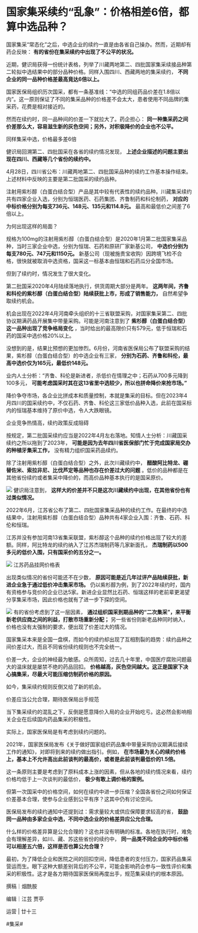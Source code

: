 # 国家集采续约“乱象”：价格相差6倍，都算中选品种？

国家集采“常态化”之后，中选企业的续约一直是由各省自己操办。然而，近期却有药企反映： **有的省份在集采续约中出现了不公平的状况。**

近期，健识局获得一份统计表格，列举了川藏两地第二、四批国家集采续接品种第二轮拟中选结果中的部分品种价格。同样入围四川、西藏两地的集采续约，
**不同企业的同一品种价格差最高竟达6倍以上。**

国家医保局组织历次国采，都有一条基准线：“中选的同组药品价差在1.8倍以内”。这一原则保证了不同的集采品种的价格差不会太大，患者使用不同品牌的集采药，花费是相对接近的。

然而在续约时，同一品种间的价差一下就拉大了。药企担心： **同一种集采药之间价差那么大，容易滋生新的灰色空间；另外，对积极降价的企业也不公平。**

同样集采中选，价格最多差6倍

健识局回溯第二、四批国采在各省的续约情况发现， **上述企业描述的问题主要出现在四川、西藏等几个省份的续约中。**

4月28日，四川省公布：川藏两地第二、四批国采品种的续约工作基本操作结束。上述材料中反映的主要是第二批国采的续约品种。

注射用紫杉醇（白蛋白结合型）产品是其中较有代表性的续约品种。川藏集采续约共有四家企业入选，分别为恒瑞医药、石药集团、齐鲁制药和科伦制药，
**对应的中标价格分别为每支736元、148元、135元和114.8元。** 最高和最低价之间差了6倍以上。

为何出现这样的局面？

规格为100mg的注射用紫杉醇（白蛋白结合型）是2020年1月第二批国家集采品种，当时三家企业中选，分别为恒瑞、石药和原研厂家新基公司，
**中选价分别为每支780元、747元和1150元。**
新基公司（现被施贵宝收购）因跨境飞检不合格，很快就被取消中选资格，国采这一标基本由恒瑞和石药瓜分全国市场。

但到了续约时，情况发生了很大变化。

第二批国采2020年4月陆续落地执行，供货周期大部分是两年。 **这两年间，齐鲁和科伦的紫杉醇（白蛋白结合型）陆续获批上市，形成了销售能力，**
自然希望争取续约机会。

机会出现在2022年4月河南牵头组织的十三省联盟采购，对国家集采第二、四批协议期满药品开展集中带量采购。可能是河南注意到了
**紫杉醇（白蛋白结合型）这一品种出现了竞争格局变化** ，当时给出的最高限价只有579元，低于恒瑞和石药的国采中选价格20%以上。

没想到的是，结果比预想的更加惨烈。6月份，河南省医保局公布了联盟采购的结果，紫杉醇（白蛋白结合型）的中选企业有三家，
**分别为石药、齐鲁和科伦，最高中选价仅为165元，最低价148元。**

业内人士分析：“齐鲁、科伦是新进者，杀低价在情理之中；石药从700多元降到100多元，
**可能考虑国采时其在这13省里中选较少，所以也拼命降价来抢市场。”**

降价争夺市场，各企业比拼成本和质量控制，本就是集采的目标。但在2023年4月四川的国采续约中，不仅石药、齐鲁、科伦这三家低价品种入选，此前在国采标内的恒瑞基本维持了原价中选，令人大跌眼镜。

企业竞争热情高，续约政策反成阻碍

按规定，第二批国采续约应当是2022年4月左右落地。知情人士分析：川藏国采续约之所以拖到了2023年，
**可能是因为去年四川省医保部门忙于完成国家局交办的种植牙集采工作，** 没有精力组织国采药品续约。

除了注射用紫杉醇（白蛋白结合型）之外，此次川藏续约中， **醋酸阿比特龙、硼替佐米、索拉非尼、比伐芦定等品种也存在价差过大的问题**
。低价的品种都是在其他省份续约或者集采中降价的，而高价品种基本执行的是国采原价。

![](https://inews.gtimg.com/om_bt/O8v7GvOjqDQM2FPSpRddJIQWtf0D63LdAZSZQHVWG2zrEAA/1000)
健识局注意到， **这样大的价差并不只是这次川藏续约中出现，在其他省份也有过类似情况。**

2022年6月，江苏省公布了第二、四批国家集采品种的续约工作。在最终的中选结果中，注射用紫杉醇（白蛋白结合型）品种共有4家企业入围：齐鲁、石药、科伦和恒瑞。

江苏并没有参加河南13省集采联盟，紫杉醇这个品种的续约价格出现了较大的差额。同样，阿比特龙的续约纳入了江苏杰瑞制药等几家新面孔，
**杰瑞制药以500多元的低价入围，只有国采价的五分之一。**

![](https://inews.gtimg.com/om_bt/OWzuWRhvHS5JiE3_Aj_YG-BwUSHjKIuKqPqo2XmT9vSEsAA/1000)
江苏药品挂网价格表

出现类似情况的省份可能还不在少数， **原因可能是近几年过评产品陆续获批，新进企业急于通过低价冲击集采市场。**
仍以紫杉醇为例，到了2022年续约时，国内有资格参与竞价的企业已达5家。新进企业显然比石药、恒瑞这样的老前辈更渴望分享集采市场，因此价格也就有了进一步下探的空间。

![](https://inews.gtimg.com/om_bt/OhzpzbskBtMfqjhF8TUMsMt2sHT55v8l6Rfq5rSTOZ0D4AA/1000)
有的省份考虑到了这一层因素， **通过组织国采到期品种的“二次集采”，来平衡新老供应商之间的利益，打散市场重新分配；**
另一些省份则新老品种同时纳入，价格也没有太强制的要求，便出现了价差过大的情况。

国家集采本来是全国一盘棋，而如今的续约却出现了互相割裂的趋势：续约品种之间价差过大，而且不同省份续约规则也不完全统一。

价差一大，企业的神经最为敏感。众所周知，过去几十年里，中国医疗腐败问题最大的温床就是屡禁不绝的药品回扣。
**价格越高，灰色空间越大。这正是国家下决心搞集采，尽最大可能压缩仿制药价格的原因。**

如今，集采续约规则反倒又给了新的机会。

价差应当公允合理，期待医保局出手规范

当下集采续约的混乱之下，反倒是愿意降价入局的企业开始吃亏。这必然会影响相关企业在后续国内药品集采的积极性。

实际上，国家医保局是有考虑到续约问题的。

2021年，国家医保局发布《关于做好国家组织药品集中带量采购协议期满后接续工作的通知》，对即将到来的续约做出指引。例如，
**在市场最为关心的续约价格上，基本上不允许高出此前谈判的最高价，或者是此前谈判最低价的1.5倍。**

这一条原则主要是考虑到了原料成本上涨的因素，但从各地的续约情况来看，续约价格均低于上一次谈判的最低价， **极少有敢上调价格的案例。**

但第一次国采中的价格空间，如何在续约中进一步压缩？全国各省份之间如何保证价差基本合理，使参与企业感到公平有序？这其中仍有讨论空间。

医保局发布的续约通知中还提到过：需求量较大或供应保障要求较高的省， **鼓励同一品种由多家企业中选，不同中选企业的价格差异应公允合理。**

什么样的价格差异算是公允合理的？这也并没有明确的标准。各地在执行时，难免会有理解差异，如川、藏、苏这些省份的续约中，
**同一品类不同企业的中标价格可以相差五六倍，这样是否也算公允合理？**

最初，为了降低企业和医院之间的回扣空间，降低患者的支付压力，国家药品集采营运而生。眼下这种大额差别背后的不公平，可能会影响药企参与一致性评价和集采的积极性。这才是各方期待国家医保局再度出手，规范集采续约的根本原因。

撰稿｜烟酰胺

编辑｜江芸 贾亭

运营 | 廿十三

#集采#

